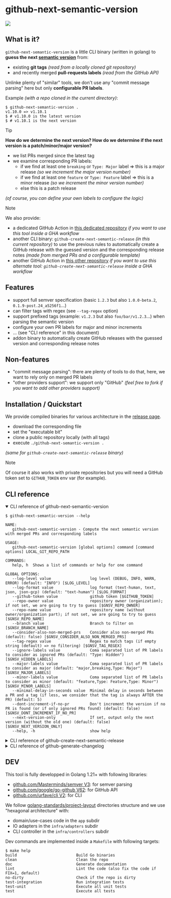 # github-next-semantic-version

[![](https://img.shields.io/badge/go%20report-A+-brightgreen.svg?style=flat)](https://goreportcard.com/report/github.com/fabien-marty/github-next-semantic-version)

## What is it?

`github-next-semantic-version` is a little CLI binary (written in golang) to
**guess the next [semantic version](https://semver.org/)** from:

- existing **git tags** *(read from a locally cloned git repository)*
- and recently merged **pull-requests labels** *(read from the GitHub API)*

Unlinke plenty of "similar" tools, we don't use any "commit message parsing" here but only 
**configurable PR labels**.

Example *(with a repo cloned in the current directory)*:

```console
$ github-next-semantic-version .
v1.10.0 => v1.10.1
$ # v1.10.0 is the latest version
$ # v1.10.1 is the next version
```

> [!TIP]
> **How do we determine the next version? How do we determine if the next version is a patch/minor/major version?**
>
> - we list PRs merged since the latest tag
> - we examine corresponding PR labels:
>     - if we find at least one `breaking` or `Type: Major` label => this is a major release *(so we increment the major version number)*
>     - if we find at least one `feature` or `Type: Feature` label => this is a minor release *(so we increment the minor version number)*
>     - else this is a patch release
>
> *(of course, you can define your own labels to configure the logic)*

> [!NOTE]
> We also provide:
>
> - a dedicated GitHub Action in [this dedicated repository](https://github.com/fabien-marty/github-next-semantic-version-action) *if you want to use this tool inside a GHA workflow*
> - another CLI binary: `github-create-next-semantic-release` *(in this current repository)* to use the previous rules to automatically create a GitHub release with the guessed version and the corresponding release notes *(made from merged PRs and a configurable template)*
> - another GitHub Action in [this other repository](https://github.com/fabien-marty/github-create-next-semantic-release) *if you want to use this alternate tool: `github-create-next-semantic-release` inside a GHA workflow*

## Features

- support full semver specification (basic `1.2.3` but also `1.0.0-beta.2`, `0.1.9-post.24_a5256f1`...)
- can filter tags with regex (see `--tag-regex` option)
- support prefixed tags (example: `v1.2.3` but also `foo/bar/v1.2.3`...) when parsing the semantic version
- configure your own PR labels for major and minor increments
- ... (see "CLI reference" in this document)
- addon binary to automatically create GitHub releases with the guessed version and corresponding release notes

## Non-features

- "commit message parsing": there are plenty of tools to do that, here, we want to rely only on merged PR labels
- "other providers support": we support only "GitHub" *(feel free to fork if you want to add other providers support)*

## Installation / Quickstart

We provide compiled binaries for various architecture in the [release page](https://github.com/fabien-marty/github-next-semantic-version/releases).

- download the corresponding file
- set the "executable bit"
- clone a public repository locally (with all tags)
- execute `./github-next-semantic-version .`

*(same for `github-create-next-semantic-release` binary)*

> [!NOTE]
> Of course it also works with private repositories but you will need a GitHub token
> set to `GITHUB_TOKEN` env var (for example).

## CLI reference

<details open>

<summary>CLI reference of github-next-semantic-version</summary>

```console
$ github-next-semantic-version --help

NAME:
   github-next-semantic-version - Compute the next semantic version with merged PRs and corresponding labels

USAGE:
   github-next-semantic-version [global options] command [command options] LOCAL_GIT_REPO_PATH

COMMANDS:
   help, h  Shows a list of commands or help for one command

GLOBAL OPTIONS:
   --log-level value                 log level (DEBUG, INFO, WARN, ERROR) (default: "INFO") [$LOG_LEVEL]
   --log-format value                log format (text-human, text, json, json-gcp) (default: "text-human") [$LOG_FORMAT]
   --github-token value              github token [$GITHUB_TOKEN]
   --repo-owner value                repository owner (organization); if not set, we are going to try to guess [$GNSV_REPO_OWNER]
   --repo-name value                 repository name (without owner/organization part); if not set, we are going to try to guess [$GNSV_REPO_NAME]
   --branch value                    Branch to filter on [$GNSV_BRANCH_NAME]
   --consider-also-non-merged-prs    Consider also non-merged PRs (default: false) [$GNSV_CONSIDER_ALSO_NON_MERGED_PRS]
   --tag-regex value                 Regex to match tags (if empty string (default) => no filtering) [$GNSV_TAG_REGEX]
   --ignore-labels value             Coma separated list of PR labels to consider as ignored PRs (default: "Type: Hidden") [$GNSV_HIDDEN_LABELS]
   --major-labels value              Coma separated list of PR labels to consider as major (default: "major,breaking,Type: Major") [$GNSV_MAJOR_LABELS]
   --minor-labels value              Coma separated list of PR labels to consider as minor (default: "feature,Type: Feature,Type: Minor") [$GNSV_MINOR_LABELS]
   --minimal-delay-in-seconds value  Minimal delay in seconds between a PR and a tag (if less, we consider that the tag is always AFTER the PR) (default: 5)
   --dont-increment-if-no-pr         Don't increment the version if no PR is found (or if only ignored PRs found) (default: false) [$GNSV_DONT_INCREMENT_IF_NO_PR]
   --next-version-only               If set, output only the next version (without the old one) (default: false) [$GNSV_NEXT_VERSION_ONLY]
   --help, -h                        show help

```

</details>

<details>

<summary>CLI reference of github-create-next-semantic-release</summary>

```console
$ github-create-next-semantic-release --help

NAME:
   github-create-next-semantic-release - Create the next semantice release on GitHub (depending on the PRs merged since the last release)

USAGE:
   github-create-next-semantic-release [global options] command [command options] LOCAL_GIT_REPO_PATH

COMMANDS:
   help, h  Shows a list of commands or help for one command

GLOBAL OPTIONS:
   --log-level value                   log level (DEBUG, INFO, WARN, ERROR) (default: "INFO") [$LOG_LEVEL]
   --log-format value                  log format (text-human, text, json, json-gcp) (default: "text-human") [$LOG_FORMAT]
   --github-token value                github token [$GITHUB_TOKEN]
   --repo-owner value                  repository owner (organization); if not set, we are going to try to guess [$GNSV_REPO_OWNER]
   --repo-name value                   repository name (without owner/organization part); if not set, we are going to try to guess [$GNSV_REPO_NAME]
   --branch value                      Branch to filter on [$GNSV_BRANCH_NAME]
   --consider-also-non-merged-prs      Consider also non-merged PRs (default: false) [$GNSV_CONSIDER_ALSO_NON_MERGED_PRS]
   --tag-regex value                   Regex to match tags (if empty string (default) => no filtering) [$GNSV_TAG_REGEX]
   --ignore-labels value               Coma separated list of PR labels to consider as ignored PRs (default: "Type: Hidden") [$GNSV_HIDDEN_LABELS]
   --major-labels value                Coma separated list of PR labels to consider as major (default: "major,breaking,Type: Major") [$GNSV_MAJOR_LABELS]
   --minor-labels value                Coma separated list of PR labels to consider as minor (default: "feature,Type: Feature,Type: Minor") [$GNSV_MINOR_LABELS]
   --minimal-delay-in-seconds value    Minimal delay in seconds between a PR and a tag (if less, we consider that the tag is always AFTER the PR) (default: 5)
   --release-draft                     if set, the release is created in draft mode (default: false) [$GNSV_RELEASE_DRAFT]
   --release-body-template value       golang template to generate the release body (default: "{{ range . }}- {{.Title}} (#{{.Number}})\n{{ end }}") [$GNSV_RELEASE_BODY_TEMPLATE]
   --release-body-template-path value  golang template path to generate the release body (if set, release-body-template option is ignored) [$GNSV_RELEASE_BODY_TEMPLATE_PATH]
   --release-force                     if set, force the version bump and the creation of a release (even if there is no PR) (default: false) [$GNSV_RELEASE_FORCE]
   --help, -h                          show help

```

</details>

<details>

<summary>CLI reference of github-generate-changelog</summary>

```console
$ github-generate-changelog --help

NAME:
   github-generate-changelog - Make a changelog from local git tags and GitHub merged PRs

USAGE:
   github-generate-changelog [global options] command [command options] LOCAL_GIT_REPO_PATH

COMMANDS:
   help, h  Shows a list of commands or help for one command

GLOBAL OPTIONS:
   --log-level value               log level (DEBUG, INFO, WARN, ERROR) (default: "INFO") [$LOG_LEVEL]
   --log-format value              log format (text-human, text, json, json-gcp) (default: "text-human") [$LOG_FORMAT]
   --github-token value            github token [$GITHUB_TOKEN]
   --repo-owner value              repository owner (organization); if not set, we are going to try to guess [$GNSV_REPO_OWNER]
   --repo-name value               repository name (without owner/organization part); if not set, we are going to try to guess [$GNSV_REPO_NAME]
   --branch value                  Branch to filter on [$GNSV_BRANCH_NAME]
   --consider-also-non-merged-prs  Consider also non-merged PRs (default: false) [$GNSV_CONSIDER_ALSO_NON_MERGED_PRS]
   --tag-regex value               Regex to match tags (if empty string (default) => no filtering) [$GNSV_TAG_REGEX]
   --ignore-labels value           Coma separated list of PR labels to consider as ignored PRs (default: "Type: Hidden") [$GNSV_HIDDEN_LABELS]
   --future                        if set, include a future section (default: false) [$GNSV_CHANGELOG_FUTURE]
   --template-path value           if set, define the path to the changelog template [$GNSV_CHANGELOG_TEMPLATE_PATH]
   --help, -h                      show help

```

</details>

## DEV

This tool is fully developped in Golang 1.21+ with following libraries:

- [github.com/Masterminds/semver V3](https://github.com/Masterminds/semver/): for semver parsing
- [github.com/google/go-github V62](https://github.com/google/go-github/): for GitHub API 
- [github.com/urfave/cli V2](https://github.com/urfave/cli/): for CLI

We follow [golang-standards/project-layout](https://github.com/golang-standards/project-layout) directories structure
and we use "hexagonal architecture" with:
- domain/use-cases code in the `app` subdir
- IO adapters in the `infra/adapters` subdir
- CLI controller in the `infra/controllers` subdir

Dev commands are implemented inside a `Makefile` with following targets:

```console
$ make help
build                          Build Go binaries
clean                          Clean the repo
doc                            Generate documentation
lint                           Lint the code (also fix the code if FIX=1, default)
no-dirty                       Check if the repo is dirty
test-integration               Run integration tests
test-unit                      Execute all unit tests
test                           Execute all tests 

```